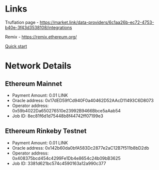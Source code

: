 
# Links

Truflation page - https://market.link/data-providers/6c1aa26b-ec72-4753-b40e-3f43d3538108/integrations

Remix - https://remix.ethereum.org/

[Quick start](QuickStart.md)

# Network Details
## Ethereum Mainnet

* Payment Amount: 0.01 LINK
* Oracle address: 0x17dED59fCd940F0a40462D52AAcD11493C6D8073
* Operator address: 0x59b4022Da650276510e23992B9466Bbce5aAab54
* Job ID: 8ec81f6d1d75448b8f44742ff07199e3

## Ethereum Rinkeby Testnet

* Payment Amount: 0.01 LINK
* Oracle address: 0x142b60da0bfA583Dc2877e2aC12B7f511b8bD2db
* Operator address: 0x408375bcd454c4299Fe1Db4e8654c24b09bB3625
* Job ID: 3381d621bc574c4590163a12a990c377

